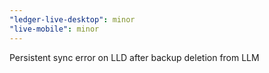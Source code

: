 ```yaml
---
"ledger-live-desktop": minor
"live-mobile": minor
---
```


Persistent sync error on LLD after backup deletion from LLM
